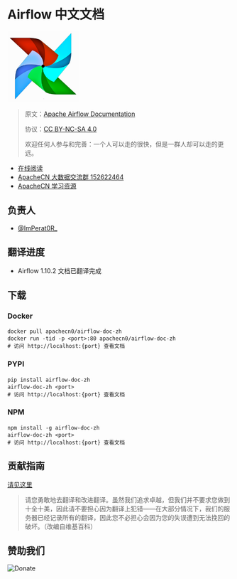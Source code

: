 # Airflow 中文文档

![Airflow](img/logo.png)

> 原文：[Apache Airflow Documentation](https://airflow.readthedocs.io/en/stable/)
>
> 协议：[CC BY-NC-SA 4.0](http://creativecommons.org/licenses/by-nc-sa/4.0/)
>
> 欢迎任何人参与和完善：一个人可以走的很快，但是一群人却可以走的更远。

* [在线阅读](https://airflow.apachecn.org)
* [ApacheCN 大数据交流群 152622464](http://shang.qq.com/wpa/qunwpa?idkey=30e5f1123a79867570f665aa3a483ca404b1c3f77737bc01ec520ed5f078ddef)
* [ApacheCN 学习资源](http://www.apachecn.org/)

## 负责人

* [@ImPerat0R\_](https://github.com/tssujt)

## 翻译进度

* Airflow 1.10.2 文档已翻译完成

## 下载

### Docker

```
docker pull apachecn0/airflow-doc-zh
docker run -tid -p <port>:80 apachecn0/airflow-doc-zh
# 访问 http://localhost:{port} 查看文档
```

### PYPI

```
pip install airflow-doc-zh
airflow-doc-zh <port>
# 访问 http://localhost:{port} 查看文档
```

### NPM

```
npm install -g airflow-doc-zh
airflow-doc-zh <port>
# 访问 http://localhost:{port} 查看文档
```

## 贡献指南

[请见这里](CONTRIBUTING.md)

> 请您勇敢地去翻译和改进翻译。虽然我们追求卓越，但我们并不要求您做到十全十美，因此请不要担心因为翻译上犯错——在大部分情况下，我们的服务器已经记录所有的翻译，因此您不必担心会因为您的失误遭到无法挽回的破坏。（改编自维基百科）

## 赞助我们

![Donate](http://data.apachecn.org/img/about/donate.jpg)

